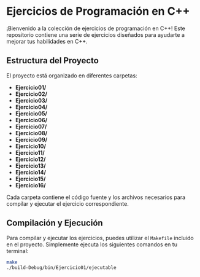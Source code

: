 # Ejercicios de Programación en C++

¡Bienvenido a la colección de ejercicios de programación en C++! Este repositorio contiene una serie de ejercicios diseñados para ayudarte a mejorar tus habilidades en C++.

## Estructura del Proyecto

El proyecto está organizado en diferentes carpetas:

- **Ejercicio01/**
- **Ejercicio02/**
- **Ejercicio03/**
- **Ejercicio04/**
- **Ejercicio05/**
- **Ejercicio06/**
- **Ejercicio07/**
- **Ejercicio08/**
- **Ejercicio09/**
- **Ejercicio10/**
- **Ejercicio11/**
- **Ejercicio12/**
- **Ejercicio13/**
- **Ejercicio14/**
- **Ejercicio15/**
- **Ejercicio16/**

Cada carpeta contiene el código fuente y los archivos necesarios para compilar y ejecutar el ejercicio correspondiente.

## Compilación y Ejecución

Para compilar y ejecutar los ejercicios, puedes utilizar el `Makefile` incluido en el proyecto. Simplemente ejecuta los siguientes comandos en tu terminal:

```sh
make
./build-Debug/bin/Ejercicio01/ejecutable